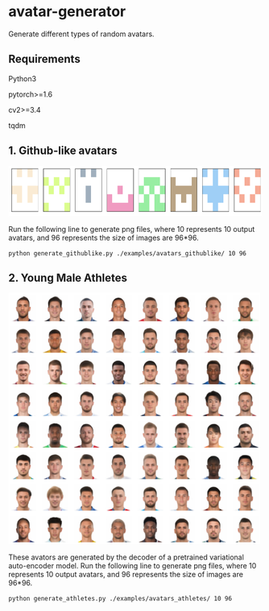 # avatar-generator
Generate different types of random avatars.

## Requirements

Python3

pytorch>=1.6

cv2>=3.4

tqdm

## 1. Github-like avatars

<img src="imgs/example_githublike.png" width="800" height="100">

Run the following line to generate png files, where 10 represents 10 output avatars, and 96 represents the size of images are 96*96.

```
python generate_githublike.py ./examples/avatars_githublike/ 10 96
```

## 2. Young Male Athletes

<img src="imgs/ae_20211013_0.png" width="500" height="500">

These avators are generated by the decoder of a pretrained variational auto-encoder model. Run the following line to generate png files, where 10 represents 10 output avatars, and 96 represents the size of images are 96*96.

```
python generate_athletes.py ./examples/avatars_athletes/ 10 96
```
